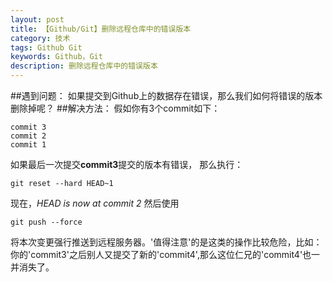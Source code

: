 ```yaml
---
layout: post
title: 【Github/Git】删除远程仓库中的错误版本
category: 技术
tags: Github Git 
keywords: Github，Git
description: 删除远程仓库中的错误版本
---
```


##遇到问题：
如果提交到Github上的数据存在错误，那么我们如何将错误的版本删除掉呢？
##解决方法：
假如你有3个commit如下：

```
commit 3  
commit 2
commit 1
```

如果最后一次提交**commit3**提交的版本有错误， 那么执行：

```
git reset --hard HEAD~1  
```

现在，*HEAD is now at commit 2*
然后使用

```
git push --force
```

将本次变更强行推送到远程服务器。'值得注意'的是这类的操作比较危险，比如：你的'commit3'之后别人又提交了新的'commit4',那么这位仁兄的'commit4'也一并消失了。

